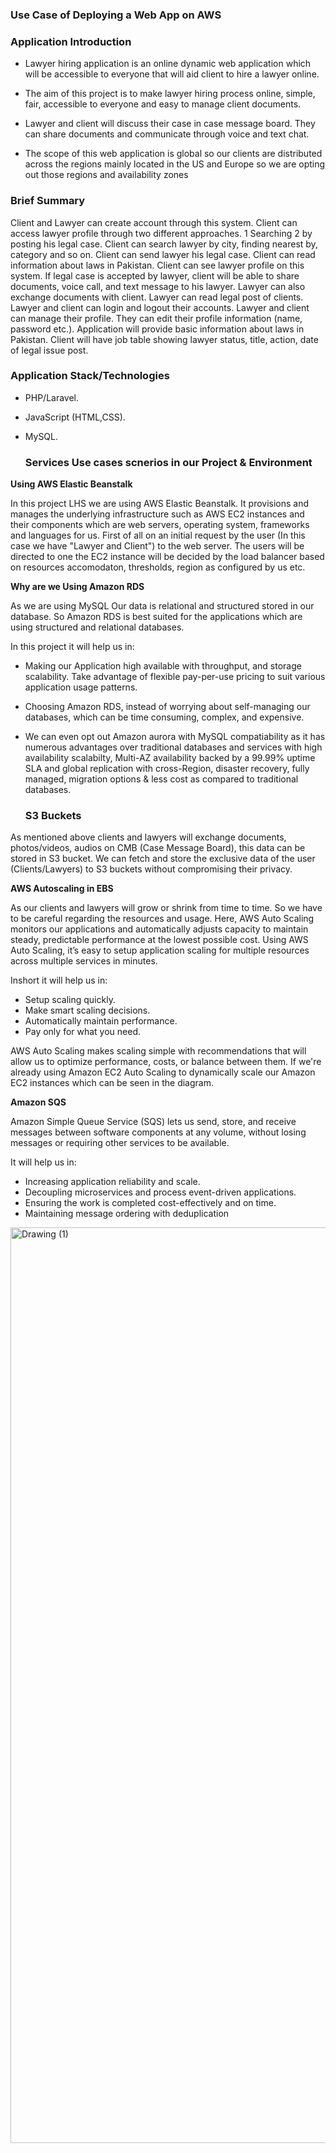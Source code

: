 
<h3> Use Case of Deploying a Web App on AWS </h3>
  
  
 <h3> Application Introduction </h3>
  
- Lawyer hiring application is an online dynamic web application which will be accessible to 
everyone that will aid client to hire a lawyer online. 
  
- The aim of this project is to make lawyer hiring process online, simple, fair, accessible to everyone and easy to manage client documents.
  
- Lawyer and client will discuss their case in case message board. They can share documents and communicate through voice and text chat. 

- The scope of this web application is global so our clients are distributed across the regions mainly located in the US and Europe so we are opting out those regions and availability zones 
  
<h3> Brief Summary </h3>
  
Client and Lawyer can create account through this system. Client can access lawyer 
profile through two different approaches. 1 Searching 2 by posting his legal case. Client 
can search lawyer by city, finding nearest by, category and so on. Client can send lawyer 
his legal case. Client can read information about laws in Pakistan. Client can see lawyer 
profile on this system. If legal case is accepted by lawyer, client will be able to share 
documents, voice call, and text message to his lawyer. Lawyer can also exchange 
documents with client. Lawyer can read legal post of clients. Lawyer and client can login 
and logout their accounts. Lawyer and client can manage their profile. They can edit their 
profile information (name, password etc.). Application will provide basic information 
about laws in Pakistan. Client will have job table showing lawyer status, title, action, date 
of legal issue post.
  
 <h3> Application Stack/Technologies </h3>
  
- PHP/Laravel.
- JavaScript (HTML,CSS).
- MySQL.  
  
  
  
  <h3>Services Use cases scnerios in our Project & Environment </h3> 
    
 <b>  Using AWS Elastic Beanstalk </b>
 
In this project LHS we are using AWS Elastic Beanstalk. It provisions and manages the underlying infrastructure such as AWS EC2 instances and their components which are web servers, operating system, frameworks and languages for us. First of all on an initial request by the user (In this case we have "Lawyer and Client") to the web server. The users will be directed to one the EC2 instance will be decided by the load balancer based on resources accomodaton, thresholds, region as configured by us etc.

 <b>Why are we Using Amazon RDS </b>
 
As we are using MySQL Our data is relational and structured stored in our database. So Amazon RDS is best suited for the applications which are using structured and relational databases.
  
In this project it will help us in: 

- Making our Application high available with throughput, and storage scalability. Take advantage of flexible pay-per-use pricing to suit various application usage patterns.
- Choosing Amazon RDS, instead of worrying about self-managing our databases, which can be time consuming, complex, and expensive.  
- We can even opt out Amazon aurora with MySQL compatiability as it has numerous advantages over traditional databases and services with high availability scalabilty,  Multi-AZ availability backed by a 99.99% uptime SLA and global replication with cross-Region, disaster recovery, fully managed, migration options & less cost as compared to traditional databases.

  <h3> S3 Buckets </h3>
  
As mentioned above clients and lawyers will exchange documents, photos/videos, audios on CMB (Case Message Board), this data can be stored in S3 bucket.
We can fetch and store the exclusive data of the user (Clients/Lawyers) to S3 buckets without compromising their privacy.    
  
<b> AWS Autoscaling in EBS </b>

As our clients and lawyers will grow or shrink from time to time. So we have to be careful regarding the resources and usage. Here, AWS Auto Scaling monitors our applications and automatically adjusts capacity to maintain steady, predictable performance at the lowest possible cost. Using AWS Auto Scaling, it’s easy to setup application scaling for multiple resources across multiple services in minutes. 

Inshort it will help us in:

- Setup scaling quickly.
- Make smart scaling decisions.
- Automatically maintain performance.
- Pay only for what you need.


AWS Auto Scaling makes scaling simple with recommendations that will allow us to optimize performance, costs, or balance between them. If we're already using Amazon EC2 Auto Scaling to dynamically scale our Amazon EC2 instances which can be seen in the diagram. 

<b> Amazon SQS </b>

Amazon Simple Queue Service (SQS) lets us send, store, and receive messages between software components at any volume, without losing messages or requiring other services to be available.

It will help us in: 

- Increasing application reliability and scale.
- Decoupling microservices and process event-driven applications.
- Ensuring the work is completed cost-effectively and on time.
- Maintaining message ordering with deduplication
    
    
    
    
    
<img width="1465" alt="Drawing (1)" src="https://user-images.githubusercontent.com/58930229/199448638-74dbb2ba-19f6-4a04-82d6-695d38220f2e.png">
